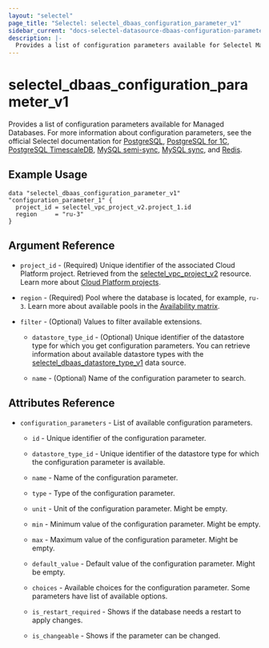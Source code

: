 ```yaml
---
layout: "selectel"
page_title: "Selectel: selectel_dbaas_configuration_parameter_v1"
sidebar_current: "docs-selectel-datasource-dbaas-configuration-parameter-v1"
description: |-
  Provides a list of configuration parameters available for Selectel Managed Databases.
---
```


# selectel\_dbaas\_configuration_parameter_v1

Provides a list of configuration parameters available for Managed Databases. For more information about configuration parameters, see the official Selectel documentation for [PostgreSQL](https://docs.selectel.ru/cloud/managed-databases/postgresql/settings/), [PostgreSQL for 1C](https://docs.selectel.ru/cloud/managed-databases/postgresql-for-1c/settings-1c/), [PostgreSQL TimescaleDB](https://docs.selectel.ru/cloud/managed-databases/timescaledb/settings/), [MySQL semi-sync](https://docs.selectel.ru/cloud/managed-databases/mysql-semi-sync/settings/), [MySQL sync](https://docs.selectel.ru/cloud/managed-databases/mysql-sync/settings/), and [Redis](https://docs.selectel.ru/cloud/managed-databases/redis/eviction-policy/).

## Example Usage

```hcl
data "selectel_dbaas_configuration_parameter_v1" "configuration_parameter_1" {
  project_id = selectel_vpc_project_v2.project_1.id
  region     = "ru-3"
}
```

## Argument Reference

* `project_id` - (Required) Unique identifier of the associated Cloud Platform project. Retrieved from the [selectel_vpc_project_v2](https://registry.terraform.io/providers/selectel/selectel/latest/docs/resources/vpc_project_v2) resource. Learn more about [Cloud Platform projects](https://docs.selectel.ru/cloud/servers/about/projects/).

* `region` - (Required) Pool where the database is located, for example, `ru-3`. Learn more about available pools in the [Availability matrix](https://docs.selectel.ru/control-panel-actions/availability-matrix/#облачные-базы-данных).

* `filter` - (Optional) Values to filter available extensions.
  
  * `datastore_type_id` - (Optional) Unique identifier of the datastore type for which you get configuration parameters.  You can retrieve information about available datastore types with the [selectel_dbaas_datastore_type_v1](https://registry.terraform.io/providers/selectel/selectel/latest/docs/data-sources/dbaas_datastore_type_v1) data source.

  * `name` - (Optional) Name of the configuration parameter to search.

## Attributes Reference

* `configuration_parameters` - List of  available configuration parameters.

  * `id` - Unique identifier of the configuration parameter.

  * `datastore_type_id` - Unique identifier of the datastore type for which the configuration parameter is available.

  * `name` - Name of the configuration parameter.

  * `type` - Type of the configuration parameter.

  * `unit` - Unit of the configuration parameter. Might be empty.

  * `min` - Minimum value of the configuration parameter. Might be empty.

  * `max` - Maximum value of the configuration parameter. Might be empty.

  * `default_value` - Default value of the configuration parameter. Might be empty.

  * `choices` - Available choices for the configuration parameter. Some parameters have list of available options.

  * `is_restart_required` - Shows if the database needs a restart to apply changes.

  * `is_changeable` - Shows if the parameter can be changed.